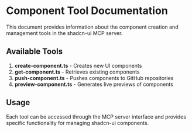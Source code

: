 # Component Tool Documentation

This document provides information about the component creation and management tools in the shadcn-ui MCP server.

## Available Tools

1. **create-component.ts** - Creates new UI components
2. **get-component.ts** - Retrieves existing components
3. **push-component.ts** - Pushes components to GitHub repositories
4. **preview-component.ts** - Generates live previews of components

## Usage

Each tool can be accessed through the MCP server interface and provides specific functionality for managing shadcn-ui components.